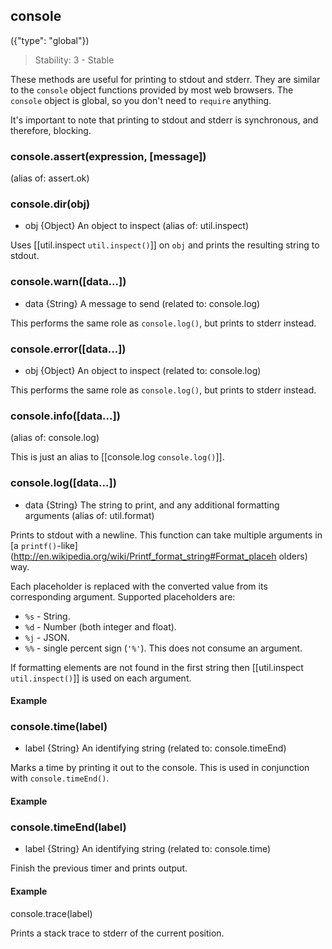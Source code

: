 ## console
({"type": "global"})

> Stability: 3 - Stable
    
These methods are useful for printing to stdout and stderr. They are similar to
the `console` object functions provided by most web browsers. The `console`
object is global, so you don't need to `require` anything.

It's important to note that printing to stdout and stderr is synchronous, and
therefore, blocking.


### console.assert(expression, [message])
(alias of: assert.ok)


### console.dir(obj)
- obj {Object}  An object to inspect
(alias of: util.inspect)

Uses [[util.inspect `util.inspect()`]] on `obj` and prints the resulting string
to stdout.


### console.warn([data...])
- data {String}  A message to send
(related to: console.log)

This performs the same role as `console.log()`, but prints to stderr instead.


### console.error([data...])
- obj {Object}  An object to inspect
(related to: console.log)

This performs the same role as `console.log()`, but prints to stderr instead.



### console.info([data...])
(alias of: console.log)

This is just an alias to [[console.log `console.log()`]].


### console.log([data...])
- data {String}   The string to print, and any additional formatting arguments
(alias of: util.format)

Prints to stdout with a newline. This function can take multiple arguments in [a
`printf()`-like](http://en.wikipedia.org/wiki/Printf_format_string#Format_placeh
olders) way.
     
Each placeholder is replaced with the converted value from its corresponding
argument. Supported placeholders are:

* `%s` - String.
* `%d` - Number (both integer and float).
* `%j` - JSON.
* `%%` - single percent sign (`'%'`). This does not consume an argument.

If formatting elements are not found in the first string then [[util.inspect
`util.inspect()`]] is used on each argument. 

#### Example

<script src='http://snippets.nodemanual.org/github.com/mattpardee/nodemanual.org-examples/nodejs_ref_guide/console/console.log.js?linestart=3&lineend=0&showlines=false' defer='defer'></script>

### console.time(label)
- label {String}  An identifying string
(related to: console.timeEnd)

Marks a time by printing it out to the console. This is used in conjunction with
`console.timeEnd()`.

#### Example

<script src='http://snippets.nodemanual.org/github.com/mattpardee/nodemanual.org-examples/nodejs_ref_guide/console/console.time.js?linestart=3&lineend=0&showlines=false' defer='defer'></script>


### console.timeEnd(label)
- label {String}  An identifying string
(related to: console.time)

Finish the previous timer and prints output.

#### Example

<script src='http://snippets.nodemanual.org/github.com/mattpardee/nodemanual.org-examples/nodejs_ref_guide/console/console.time.js?linestart=3&lineend=0&showlines=false' defer='defer'></script>

console.trace(label)

Prints a stack trace to stderr of the current position.